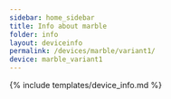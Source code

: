 ```yaml
---
sidebar: home_sidebar
title: Info about marble
folder: info
layout: deviceinfo
permalink: /devices/marble/variant1/
device: marble_variant1
---
```

{% include templates/device_info.md %}
